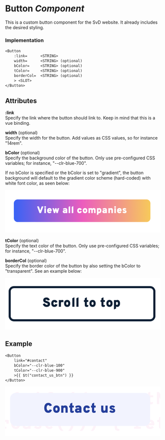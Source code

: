 # Button  *Component*

This is a custom button component for the SvD website. It already includes the desired styling. 

### Implementation
    <Button
        :link=      <STRING>
        width=      <STRING> (optional)
        bColor=     <STRING> (optional)
        tColor=     <STRING> (optional)
        borderCol=  <STRING> (optional)
        > <SLOT>
    </Button>

## Attributes
**:link** \
Specify the link where the button should link to. Keep in mind that this is a vue binding.

**width** (optional)\
Specify the width for the button. Add values as CSS values, so for instance "14rem".

**bColor** (optional)\
Specify the background color of the button. Only use pre-configured CSS variables; for instance, "--clr-blue-700".

If no bColor is specified or the bColor is set to "gradient", the button background will default to the gradient color scheme (hard-coded) with white font color, as seen below:

![button_default_gradient](/documentation/img/button_default_gradient.png)


**tColor** (optional) \
Specify the text color of the button. Only use pre-configured CSS variables; for instance, "--clr-blue-700". 

**borderCol** (optional) \
Specify the border color of the button by also setting the bColor to "transparent". See an example below:

![button_border](/documentation/img/button_border.png)



## Example

    <Button
        link="#contact"
        bColor="--clr-blue-100"
        tColor="--clr-blue-900"
        >{{ $t("contact_us_btn") }}
    </Button>

![button_example](/documentation/img/button_example.png)